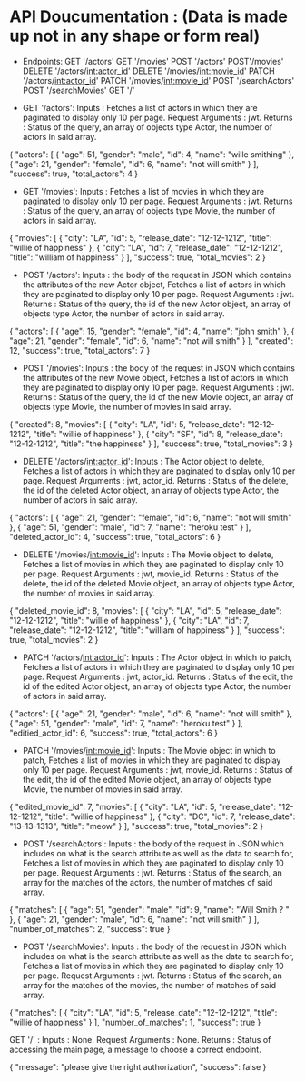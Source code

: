 # API Doucumentation : (Data is made up not in any shape or form real)

- Endpoints:
GET '/actors'
GET '/movies'
POST '/actors'
POST'/movies'
DELETE '/actors/<int:actor_id>'
DELETE '/movies/<int:movie_id>'
PATCH '/actors/<int:actor_id>'
PATCH '/movies/<int:movie_id>'
POST '/searchActors'
POST '/searchMovies'
GET '/'

- GET '/actors':
Inputs : Fetches a list of actors in which they are paginated to display only 10 per page.
Request Arguments : jwt.
Returns : Status of the query, an array of objects type Actor,  the number of actors in said array.

{
    "actors": [
        {
            "age": 51,
            "gender": "male",
            "id": 4,
            "name": "wille smithing"
        },
        {
            "age": 21,
            "gender": "female",
            "id": 6,
            "name": "not will smith"
        }
    ],
    "success": true,
    "total_actors": 4
}

- GET '/movies':
Inputs : Fetches a list of movies in which they are paginated to display only 10 per page.
Request Arguments : jwt.
Returns : Status of the query, an array of objects type Movie,  the number of actors in said array.

{
    "movies": [
        {
            "city": "LA",
            "id": 5,
            "release_date": "12-12-1212",
            "title": "willie of happiness"
        },
        {
            "city": "LA",
            "id": 7,
            "release_date": "12-12-1212",
            "title": "william of happiness"
        }
    ],
    "success": true,
    "total_movies": 2
}

- POST '/actors':
Inputs : the body of the request in JSON which contains the attributes of the new Actor object, Fetches a list of actors in which they are paginated to display only 10 per page.
Request Arguments : jwt.
Returns : Status of the query, the id of the new Actor object, an array of objects type Actor,  the number of actors in said array.

{
    "actors": [
        {
            "age": 15,
            "gender": "female",
            "id": 4,
            "name": "john smith"
        },
        {
            "age": 21,
            "gender": "female",
            "id": 6,
            "name": "not will smith"
        }
    ],
    "created": 12,
    "success": true,
    "total_actors": 7
}

- POST '/movies':
Inputs : the body of the request in JSON which contains the attributes of the new Movie object, Fetches a list of actors in which they are paginated to display only 10 per page.
Request Arguments : jwt.
Returns : Status of the query, the id of the new Movie object, an array of objects type Movie,  the number of movies in said array.

{
    "created": 8,
    "movies": [
        {
            "city": "LA",
            "id": 5,
            "release_date": "12-12-1212",
            "title": "willie of happiness"
        },
        {
            "city": "SF",
            "id": 8,
            "release_date": "12-12-1212",
            "title": "the happiness"
        }
    ],
    "success": true,
    "total_movies": 3
}

- DELETE '/actors/<int:actor_id>':
Inputs : The Actor object to delete, Fetches a list of actors in which they are paginated to display only 10 per page.
Request Arguments : jwt, actor_id.
Returns : Status of the delete, the id of the deleted Actor object, an array of objects type Actor,  the number of actors in said array.

{
    "actors": [
        {
            "age": 21,
            "gender": "female",
            "id": 6,
            "name": "not will smith"
        },
        {
            "age": 51,
            "gender": "male",
            "id": 7,
            "name": "heroku test"
        }
    ],
    "deleted_actor_id": 4,
    "success": true,
    "total_actors": 6
}

- DELETE '/movies/<int:movie_id>':
Inputs : The Movie object to delete, Fetches a list of movies in which they are paginated to display only 10 per page.
Request Arguments : jwt, movie_id.
Returns : Status of the delete, the id of the deleted Movie object, an array of objects type Actor,  the number of movies in said array.

{
    "deleted_movie_id": 8,
    "movies": [
        {
            "city": "LA",
            "id": 5,
            "release_date": "12-12-1212",
            "title": "willie of happiness"
        },
        {
            "city": "LA",
            "id": 7,
            "release_date": "12-12-1212",
            "title": "william of happiness"
        }
    ],
    "success": true,
    "total_movies": 2
}

- PATCH '/actors/<int:actor_id>':
Inputs : The Actor object in which to patch, Fetches a list of actors in which they are paginated to display only 10 per page.
Request Arguments : jwt, actor_id.
Returns : Status of the edit, the id of the edited Actor object, an array of objects type Actor,  the number of actors in said array.

{
    "actors": [
        {
            "age": 21,
            "gender": "male",
            "id": 6,
            "name": "not will smith"
        },
        {
            "age": 51,
            "gender": "male",
            "id": 7,
            "name": "heroku test"
        }
    ],
    "editied_actor_id": 6,
    "success": true,
    "total_actors": 6
}

- PATCH '/movies/<int:movie_id>':
Inputs : The Movie object in which to patch, Fetches a list of movies in which they are paginated to display only 10 per page.
Request Arguments : jwt, movie_id.
Returns : Status of the edit, the id of the edited Movie object, an array of objects type Movie,  the number of movies in said array.

{
    "edited_movie_id": 7,
    "movies": [
        {
            "city": "LA",
            "id": 5,
            "release_date": "12-12-1212",
            "title": "willie of happiness"
        },
        {
            "city": "DC",
            "id": 7,
            "release_date": "13-13-1313",
            "title": "meow"
        }
    ],
    "success": true,
    "total_movies": 2
}

- POST '/searchActors':
Inputs : the body of the request in JSON which includes on what is the search attribute as well as the data to search for, Fetches a list of movies in which they are paginated to display only 10 per page.
Request Arguments : jwt.
Returns : Status of the search, an array for the matches of the actors, the number of matches of said array.

{
    "matches": [
        {
            "age": 51,
            "gender": "male",
            "id": 9,
            "name": "Will Smith ? "
        },
        {
            "age": 21,
            "gender": "male",
            "id": 6,
            "name": "not will smith"
        }
    ],
    "number_of_matches": 2,
    "success": true
}

- POST '/searchMovies':
Inputs : the body of the request in JSON which includes on what is the search attribute as well as the data to search for, Fetches a list of movies in which they are paginated to display only 10 per page.
Request Arguments : jwt.
Returns : Status of the search, an array for the matches of the movies, the number of matches of said array.

{
    "matches": [
        {
            "city": "LA",
            "id": 5,
            "release_date": "12-12-1212",
            "title": "willie of happiness"
        }
    ],
    "number_of_matches": 1,
    "success": true
}

GET '/' :
Inputs : None.
Request Arguments : None.
Returns : Status of accessing the main page, a message to choose a correct endpoint.

{
    "message": "please give the right authorization",
    "success": false
}
